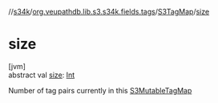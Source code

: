 //[s34k](../../../index.md)/[org.veupathdb.lib.s3.s34k.fields.tags](../index.md)/[S3TagMap](index.md)/[size](size.md)

# size

[jvm]\
abstract val [size](size.md): [Int](https://kotlinlang.org/api/latest/jvm/stdlib/kotlin/-int/index.html)

Number of tag pairs currently in this [S3MutableTagMap](../-s3-mutable-tag-map/index.md)
